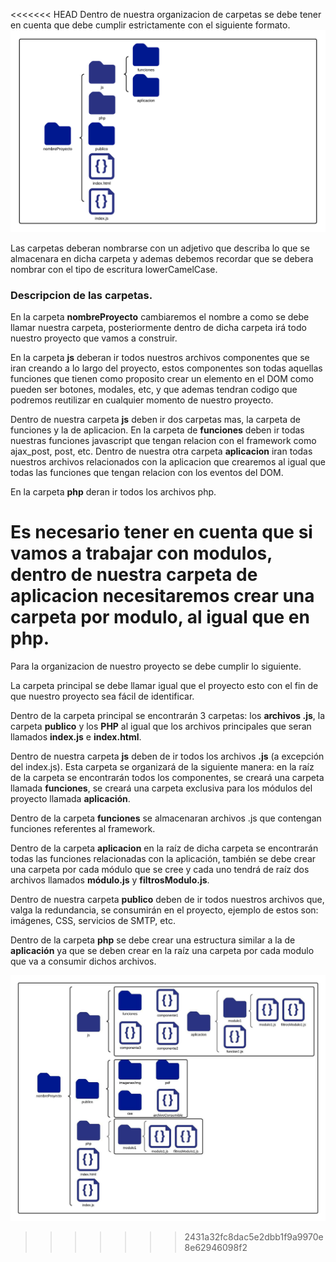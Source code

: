 <<<<<<< HEAD
Dentro de nuestra organizacion de carpetas se debe tener en cuenta que debe cumplir estrictamente con el siguiente formato.
![Imagen de la organizacon en el index de un proyecto](/imagenes/OrganizacionArchivos/index.png)

Las carpetas deberan nombrarse con un adjetivo que describa lo que se almacenara en dicha carpeta y ademas debemos recordar que se debera nombrar con el tipo de escritura lowerCamelCase.

### Descripcion de las carpetas.

En la carpeta **nombreProyecto** cambiaremos el nombre a como se debe llamar nuestra carpeta, posteriormente dentro de dicha carpeta irá todo nuestro proyecto que vamos a construir.

En la carpeta **js** deberan ir todos nuestros archivos componentes que se iran creando a lo largo del proyecto, estos componentes son todas aquellas funciones que tienen como proposito crear un elemento en el DOM como pueden ser botones, modales, etc, y que ademas tendran codigo que podremos reutilizar en cualquier momento de nuestro proyecto.

Dentro de nuestra carpeta **js** deben ir dos carpetas mas, la carpeta de funciones y la de aplicacion. En la carpeta de **funciones** deben ir todas nuestras funciones javascript que tengan relacion con el framework como ajax_post, post, etc. Dentro de nuestra otra carpeta **aplicacion** iran todas nuestros archivos relacionados con la aplicacion que crearemos al igual que todas las funciones que tengan relacion con los eventos del DOM.

En la carpeta **php** deran ir todos los archivos php.

Es necesario tener en cuenta que si vamos a trabajar con modulos, dentro de nuestra carpeta de aplicacion necesitaremos crear una carpeta por modulo, al igual que en php.
=======
Para la organizacion de nuestro proyecto se debe cumplir lo siguiente. 

La carpeta principal se debe llamar igual que el proyecto esto con el fin de que nuestro proyecto sea fácil de identificar.

Dentro de la carpeta principal se encontrarán 3 carpetas: los **archivos .js**, la carpeta **publico** y los **PHP** al igual que los archivos principales que seran llamados **index.js** e **index.html**.

Dentro de nuestra carpeta **js** deben de ir todos los archivos **.js** (a excepción del index.js). Esta carpeta se organizará de la siguiente manera: en la raíz de la carpeta se encontrarán todos los componentes, se creará una carpeta llamada **funciones**, se creará una carpeta exclusiva para los módulos del proyecto llamada **aplicación**.

Dentro de la carpeta **funciones** se almacenaran archivos .js que contengan funciones referentes al framework.

Dentro de la carpeta **aplicacion** en la raíz de dicha carpeta se encontrarán todas las funciones relacionadas con la aplicación, también se debe crear una carpeta por cada módulo que se cree y cada uno tendrá de raíz dos archivos llamados **módulo.js** y **filtrosModulo.js**.

Dentro de nuestra carpeta **publico** deben de ir todos nuestros archivos que, valga la redundancia, se consumirán en el proyecto, ejemplo de estos son: imágenes, CSS, servicios de SMTP, etc.

Dentro de la carpeta **php** se debe crear una estructura similar a la de **aplicación** ya que se deben crear en la raíz una carpeta por cada modulo que va a consumir dichos archivos.


![OrgProyecto](/imagenes/OrganizacionArchivos/index.jpeg)
>>>>>>> 2431a32fc8dac5e2dbb1f9a9970e8e62946098f2
